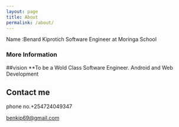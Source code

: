 ```yaml
---
layout: page
title: About
permalink: /about/
---
```


 Name :Benard Kiprotich
Software Engineer at Moringa School

### More Information
##vision 
**To be  a Wold Class Software Engineer.
Android and Web Development

## Contact me

phone no.+254724049347


[benkip69@gmail.com](https://mail.google.com/mail/)
